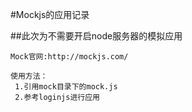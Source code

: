 #Mockjs的应用记录

##此次为不需要开启node服务器的模拟应用

```
Mock官网:http://mockjs.com/
```

```
使用方法：
 1.引用mock目录下的mock.js
 2.参考loginjs进行应用
```
